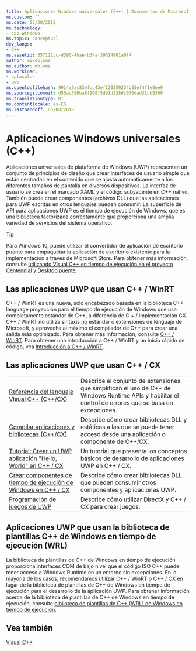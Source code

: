 ```yaml
---
title: Aplicaciones Windows universales (C++) | Documentos de Microsoft
ms.custom: ''
ms.date: 03/30/2018
ms.technology:
- cpp-windows
ms.topic: conceptual
dev_langs:
- C++
ms.assetid: 357121cc-d390-4bae-b34a-39614861a9f4
author: mikeblome
ms.author: mblome
ms.workload:
- cplusplus
- uwp
ms.openlocfilehash: 9914e9ac83efcc43ef120259254b65ef4f1e0ee9
ms.sourcegitcommit: d55ac596ba8f908f5d91d228dc070dad31cb8360
ms.translationtype: MT
ms.contentlocale: es-ES
ms.lasthandoff: 05/08/2018
---
```

# <a name="universal-windows-apps-c"></a>Aplicaciones Windows universales (C++)

Aplicaciones universales de plataforma de Windows (UWP) representan un conjunto de principios de diseño que crear interfaces de usuario simple que están centradas en el contenido que se ajusta automáticamente a los diferentes tamaños de pantalla en diversos dispositivos. La interfaz de usuario se crea en el marcado XAML y el código subyacente en C++ nativo. También puede crear componentes (archivos DLL) que las aplicaciones para UWP escritas en otros lenguajes pueden consumir. La superficie de API para aplicaciones UWP es el tiempo de ejecución de Windows, que es una biblioteca factorizada correctamente que proporciona una amplia variedad de servicios del sistema operativo.

> [!TIP]  
> Para Windows 10, puede utilizar el convertidor de aplicación de escritorio puente para empaquetar la aplicación de escritorio existente para la implementación a través de Microsoft Store. Para obtener más información, consulte [utilizando Visual C++ en tiempo de ejecución en el proyecto Centennial](https://blogs.msdn.microsoft.com/vcblog/2016/07/07/using-visual-c-runtime-in-centennial-project) y [Desktop puente](/windows/uwp/porting/desktop-to-uwp-root).

## <a name="uwp-apps-that-use-cwinrt"></a>Las aplicaciones UWP que usan C++ / WinRT

C++ / WinRT es una nueva, solo encabezado basada en la biblioteca C++ language proyección para el tiempo de ejecución de Windows que usa completamente estándar de C++, a diferencia de C + / implementación CX. C++ / WinRT no utiliza sintaxis no estándar o extensiones de lenguaje de Microsoft, y aprovecha al máximo el compilador de C++ para crear una salida más optimizado. Para obtener más información, consulte [C++ / WinRT](/windows/uwp/cpp-and-winrt-apis). Para obtener una introducción a C++ / WinRT y un inicio rápido de código, vea [Introducción a C++ / WinRT](/windows/uwp/cpp-and-winrt-apis/intro-to-using-cpp-with-winrt).

## <a name="uwp-apps-that-use-ccx"></a>Las aplicaciones UWP que usan C++ / CX

|||
|-|-|
|[Referencia del lenguaje Visual C++ (C++/CX)](../cppcx/visual-c-language-reference-c-cx.md)|Describe el conjunto de extensiones que simplifican el uso de C++ de Windows Runtime APIs y habilitar el control de errores que se basa en excepciones.|
|[Compilar aplicaciones y bibliotecas (C++/CX)](../cppcx/building-apps-and-libraries-c-cx.md)|Describe cómo crear bibliotecas DLL y estáticas a las que se puede tener acceso desde una aplicación o componente de C++/CX.|
|[Tutorial: Crear un UWP aplicación "Hello, World" en C++ / CX](/windows/uwp/get-started/create-a-basic-windows-10-app-in-cpp)|Un tutorial que presenta los conceptos básicos de desarrollo de aplicaciones UWP en C++ / CX. |
|[Crear componentes de tiempo de ejecución de Windows en C++ / CX](/windows/uwp/winrt-components/creating-windows-runtime-components-in-cpp)|Describe cómo crear bibliotecas DLL que pueden consumir otros componentes y aplicaciones UWP.|
|[Programación de juegos de UWP](/windows/uwp/gaming/)|Describe cómo utilizar DirectX y C++ / CX para crear juegos.|

## <a name="uwp-apps-that-use-the-windows-runtime-c-template-library-wrl"></a>Aplicaciones UWP que usan la biblioteca de plantillas C++ de Windows en tiempo de ejecución (WRL)

La biblioteca de plantillas de C++ de Windows en tiempo de ejecución proporciona interfaces COM de bajo nivel que el código ISO C++ puede tener acceso a Windows Runtime en un entorno sin excepciones. En la mayoría de los casos, recomendamos utilizar C++ / WinRT o C++ / CX en lugar de la biblioteca de plantillas de C++ de Windows en tiempo de ejecución para el desarrollo de la aplicación UWP. Para obtener información acerca de la biblioteca de plantillas de C++ de Windows en tiempo de ejecución, consulte [biblioteca de plantillas de C++ (WRL) de Windows en tiempo de ejecución](../windows/windows-runtime-cpp-template-library-wrl.md).

## <a name="see-also"></a>Vea también

[Visual C++](../visual-cpp-in-visual-studio.md)<br/>
